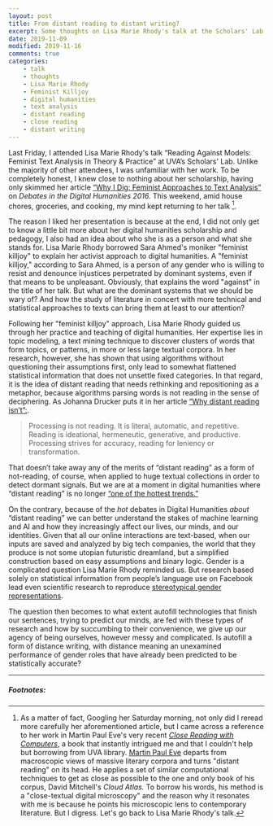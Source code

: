 ```yaml
---
layout: post
title: From distant reading to distant writing?
excerpt: Some thoughts on Lisa Marie Rhody's talk at the Scholars' Lab.      
date: 2019-11-09  
modified: 2019-11-16
comments: true
categories: 
    - talk 
    - thoughts 
    - Lisa Marie Rhody 
    - Feminist Killjoy
    - digital humanities 
    - text analysis
    - distant reading 
    - close reading
    - distant writing
---
```


Last Friday, I attended Lisa Marie Rhody's talk “Reading Against Models: Feminist Text Analysis in Theory & Practice” at UVA’s Scholars' Lab. Unlike the majority of other attendees, I was unfamiliar with her work. To be completely honest, I knew close to nothing about her scholarship, having only skimmed her article [“Why I Dig: Feminist Approaches to Text Analysis”](https://dhdebates.gc.cuny.edu/read/untitled/section/508c8664-15c8-4262-a72a-e49299873d11#ch46) on _Debates in the Digital Humanities 2016._ This weekend, amid house chores, groceries, and cooking, my mind kept returning to her talk [^1].

[^1]: As a matter of fact, Googling her Saturday morning, not only did I reread more carefully her aforementioned article, but I came across a reference to her work in Martin Paul Eve's very recent [_Close Reading with Computers_](https://www.sup.org/books/title/?id=30253), a book that instantly intrigued me and that I couldn't help but borrowing from UVA library. [Martin Paul Eve](https://eve.gd/c-v/) departs from macroscopic views of massive literary corpora and turns "distant reading" on its head. He applies a set of similar computational techniques to get as close as possible to the one and only book of his corpus, David Mitchell's _Cloud Atlas._ To borrow his words, his method is a "close-textual digital microscopy" and the reason why it resonates with me is because he points his microscopic lens to contemporary literature. But I digress. Let's go back to Lisa Marie Rhody's talk.      

The reason I liked her presentation is because at the end, I did not only get to know a little bit more about her digital humanities scholarship and pedagogy, I also had an idea about who she is as a person and what she stands for. Lisa Marie Rhody borrowed Sara Ahmed's moniker "feminist killjoy" to explain her activist approach to digital humanities. A "feminist killjoy," according to Sara Ahmed, is a person of any gender who is willing to resist and denounce injustices perpetrated by dominant systems, even if that means to be unpleasant. Obviously, that explains the word "against" in the title of her talk. But what are the dominant systems that we should be wary of? And how the study of literature in concert with more technical and statistical approaches to texts can bring them at least to our attention?

Following her "feminist killjoy" approach, Lisa Marie Rhody guided us through her practice and teaching of digital humanities. Her expertise lies in topic modeling, a text mining technique to discover clusters of words that form topics, or patterns, in more or less large textual corpora. In her research, however, she has shown that using algorithms without questioning their assumptions first, only lead to somewhat flattened statistical information that does not unsettle fixed categories. In that regard, it is the idea of distant reading that needs rethinking and repositioning as a metaphor, because algorithms parsing words is not reading in the sense of deciphering. As Johanna Drucker puts it in her article [“Why distant reading isn’t”:](https://www.mlajournals.org/doi/pdf/10.1632/pmla.2017.132.3.628).

> Processing is not reading. It is literal, automatic, and repetitive. Reading is ideational, hermeneutic, generative, and productive. Processing strives for accuracy, reading for leniency or transformation.

That doesn’t take away any of the merits of “distant reading” as a form of not-reading, of course, when applied to huge textual collections in order to detect dormant signals. But we are at a moment in digital humanities where “distant reading” is no longer [“one of the hottest trends.”](https://link.springer.com/chapter/10.1007/978-3-319-03164-4_13) 

On the contrary, because of the _hot_ debates in Digital Humanities _about_ “distant reading” we can better understand the stakes of machine learning and AI and how they increasingly affect our lives, our minds, and our identities. Given that all our online interactions are text-based, when our inputs are saved and analyzed by big tech companies, the world that they produce is not some utopian futuristic dreamland, but a simplified construction based on easy assumptions and binary logic. Gender is a complicated question Lisa Marie Rhody reminded us. But research based solely on statistical information from people’s language use on Facebook lead even scientific research to reproduce [stereotypical gender representations](https://journals.plos.org/plosone/article?id=10.1371/journal.pone.0155885#sec027). 

The question then becomes to what extent autofill technologies that finish our sentences, trying to predict our minds, are fed with these types of research and how by succumbing to their convenience, we give up our agency of being ourselves, however messy and complicated. Is autofill a form of distance writing, with distance meaning an unexamined performance of gender roles that have already been predicted to be statistically accurate? 

- - - 
##### Footnotes: